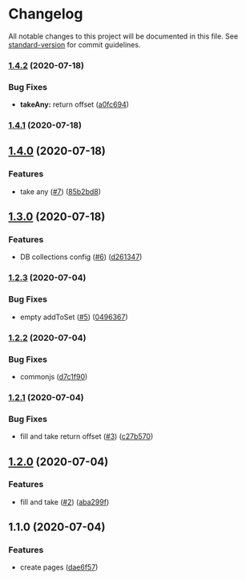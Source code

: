 # Changelog

All notable changes to this project will be documented in this file. See [standard-version](https://github.com/conventional-changelog/standard-version) for commit guidelines.

### [1.4.2](https://github.com/kobiburnley/offset-manager/compare/v1.4.1...v1.4.2) (2020-07-18)


### Bug Fixes

* **takeAny:** return offset ([a0fc694](https://github.com/kobiburnley/offset-manager/commit/a0fc694f21136a45ce8e308c66e48392141e0000))

### [1.4.1](https://github.com/kobiburnley/offset-manager/compare/v1.4.0...v1.4.1) (2020-07-18)

## [1.4.0](https://github.com/kobiburnley/offset-manager/compare/v1.3.0...v1.4.0) (2020-07-18)


### Features

* take any ([#7](https://github.com/kobiburnley/offset-manager/issues/7)) ([85b2bd8](https://github.com/kobiburnley/offset-manager/commit/85b2bd8c48921a9e80bcf54f1b123aabe64f36d5))

## [1.3.0](https://github.com/kobiburnley/offset-manager/compare/v1.2.3...v1.3.0) (2020-07-18)


### Features

* DB collections config ([#6](https://github.com/kobiburnley/offset-manager/issues/6)) ([d261347](https://github.com/kobiburnley/offset-manager/commit/d261347bde6d7d405f969964466652891b0922b9))

### [1.2.3](https://github.com/kobiburnley/offset-manager/compare/v1.2.2...v1.2.3) (2020-07-04)


### Bug Fixes

* empty addToSet ([#5](https://github.com/kobiburnley/offset-manager/issues/5)) ([0496367](https://github.com/kobiburnley/offset-manager/commit/0496367690ab3e40c4d20cfa35060fc836c9536b))

### [1.2.2](https://github.com/kobiburnley/offset-manager/compare/v1.2.1...v1.2.2) (2020-07-04)


### Bug Fixes

* commonjs ([d7c1f90](https://github.com/kobiburnley/offset-manager/commit/d7c1f90f370fd2bd4aee8f59350b4489ae4a8350))

### [1.2.1](https://github.com/kobiburnley/offset-manager/compare/v1.2.0...v1.2.1) (2020-07-04)


### Bug Fixes

* fill and take return offset ([#3](https://github.com/kobiburnley/offset-manager/issues/3)) ([c27b570](https://github.com/kobiburnley/offset-manager/commit/c27b570117afcedc14427e21ff6666cd5d66fbd7))

## [1.2.0](https://github.com/kobiburnley/offset-manager/compare/v1.1.0...v1.2.0) (2020-07-04)


### Features

* fill and take ([#2](https://github.com/kobiburnley/offset-manager/issues/2)) ([aba299f](https://github.com/kobiburnley/offset-manager/commit/aba299f2c4d6f90470bee2c318217ebb7cae44a9))

## 1.1.0 (2020-07-04)


### Features

* create pages ([dae6f57](https://github.com/kobiburnley/offset-manager/commit/dae6f572be6bf8004b97e3a5fa10bf798e1e8c26))
